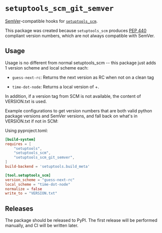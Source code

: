 # `setuptools_scm_git_semver`

[SemVer]-compatible hooks for [`setuptools_scm`].

This package was created because `setuptools_scm` produces [PEP 440] compliant version numbers,
which are not always compatible with SemVer.

## Usage

Usage is no different from normal setuptools_scm -- this package just adds 1
version scheme and local scheme each:

- `guess-next-rc`: Returns the next version as RC when not on a clean tag

- `time-dot-node`: Returns a local version of +<time>.<node>

In addition, if a version tag from SCM is not available, the content of
VERSION.txt is used.

Example configurations to get version numbers that are both valid python
package versions and SemVer versions, and fall back on what's in VERSION.txt if
not in SCM:

Using pyproject.toml:

```toml
[build-system]
requires = [
    "setuptools",
    "setuptools_scm",
    "setuptools_scm_git_semver",
]
build-backend = 'setuptools.build_meta'

[tool.setuptools_scm]
version_scheme = "guess-next-rc"
local_scheme = "time-dot-node"
normalize = false
write_to = "VERSION.txt"
```

## Releases

The package should be released to PyPI. The first release will be performed manually, and CI will be
written later.


[SemVer]: https://semver.org
[`setuptools_scm`]: https://github.com/pypa/setuptools_scm
[PEP 440]: https://www.python.org/dev/peps/pep-0440/#version-scheme

